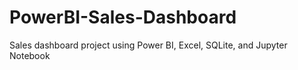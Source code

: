# PowerBI-Sales-Dashboard
Sales dashboard project using Power BI, Excel, SQLite, and Jupyter Notebook
